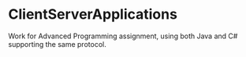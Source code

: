 # ClientServerApplications
Work for Advanced Programming assignment, using both Java and C# supporting the same protocol.
